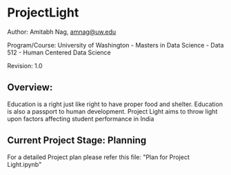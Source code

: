 # ProjectLight

Author: Amitabh Nag, amnag@uw.edu

Program/Course: University of Washington - Masters in Data Science - Data 512 - Human Centered Data Science

Revision: 1.0

## Overview:
Education is a right just like right to have proper food and shelter. Education is also a passport to human development. Project Light aims to throw light upon factors affecting student performance in India

## Current Project Stage: Planning
For a detailed Project plan please refer this file: "Plan for Project Light.ipynb" 
